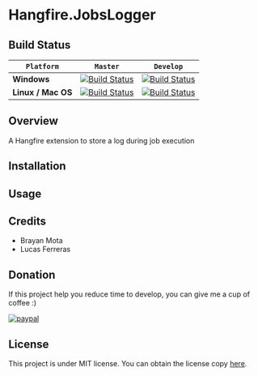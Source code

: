# Hangfire.JobsLogger

## Build Status
`Platform` | `Master` | `Develop`
--- | --- | ---
**Windows** | [![Build Status](https://circleci.com/gh/raisedapp/Hangfire.JobsLogger/tree/master.svg?style=svg)](https://circleci.com/gh/raisedapp/Hangfire.JobsLogger/tree/master) | [![Build Status](https://circleci.com/gh/raisedapp/Hangfire.JobsLogger/tree/develop.svg?style=svg)](https://circleci.com/gh/raisedapp/Hangfire.JobsLogger/tree/develop)
**Linux / Mac OS** | [![Build Status](https://travis-ci.org/raisedapp/Hangfire.JobsLogger.svg?branch=master)](https://travis-ci.org/raisedapp/Hangfire.JobsLogger/) | [![Build Status](https://travis-ci.org/raisedapp/Hangfire.JobsLogger.svg?branch=develop)](https://travis-ci.org/raisedapp/Hangfire.JobsLogger/)

## Overview
A Hangfire extension to store a log during job execution


## Installation


## Usage

## Credits
 * Brayan Mota
 * Lucas Ferreras
 
## Donation
If this project help you reduce time to develop, you can give me a cup of coffee :) 

[![paypal](https://www.paypalobjects.com/en_US/i/btn/btn_donateCC_LG.gif)](https://www.paypal.com/cgi-bin/webscr?cmd=_donations&business=RMLQM296TCM38&item_name=For+the+development+of+Hangfire.JobsLogger&currency_code=USD&source=url)

## License
This project is under MIT license. You can obtain the license copy [here](https://github.com/raisedapp/Hangfire.JobsLogger/blob/master/LICENSE).

